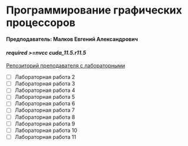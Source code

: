 # Программирование графических процессоров
**Предподаватель: Малков Евгений Александрович**
####   _required >=nvcc cuda_11.5.r11.5_
[Репозиторий преподавателя с лабораторными](https://github.com/mlkv52git/sibsutis_cuda_bachelors-2023)

- [ ] Лабораторная работа 2
- [ ] Лабораторная работа 3
- [ ] Лабораторная работа 4
- [ ] Лабораторная работа 5
- [ ] Лабораторная работа 6
- [ ] Лабораторная работа 7
- [ ] Лабораторная работа 8
- [ ] Лабораторная работа 9
- [ ] Лабораторная работа 10
- [ ] Лабораторная работа 11
